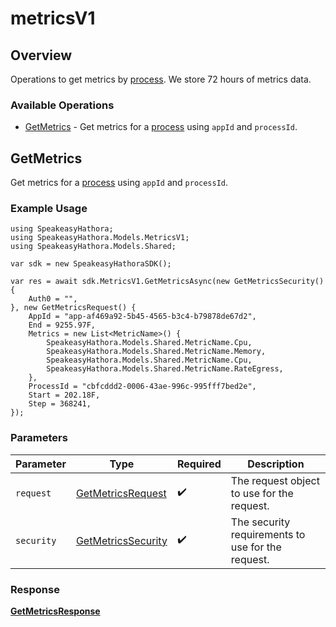 # metricsV1

## Overview

Operations to get metrics by [process](https://hathora.dev/docs/concepts/hathora-entities#process). We store 72 hours of metrics data.

### Available Operations

* [GetMetrics](#getmetrics) - Get metrics for a [process](https://hathora.dev/docs/concepts/hathora-entities#process) using `appId` and `processId`.

## GetMetrics

Get metrics for a [process](https://hathora.dev/docs/concepts/hathora-entities#process) using `appId` and `processId`.

### Example Usage

```unity
using SpeakeasyHathora;
using SpeakeasyHathora.Models.MetricsV1;
using SpeakeasyHathora.Models.Shared;

var sdk = new SpeakeasyHathoraSDK();

var res = await sdk.MetricsV1.GetMetricsAsync(new GetMetricsSecurity() {
    Auth0 = "",
}, new GetMetricsRequest() {
    AppId = "app-af469a92-5b45-4565-b3c4-b79878de67d2",
    End = 9255.97F,
    Metrics = new List<MetricName>() {
        SpeakeasyHathora.Models.Shared.MetricName.Cpu,
        SpeakeasyHathora.Models.Shared.MetricName.Memory,
        SpeakeasyHathora.Models.Shared.MetricName.Cpu,
        SpeakeasyHathora.Models.Shared.MetricName.RateEgress,
    },
    ProcessId = "cbfcddd2-0006-43ae-996c-995fff7bed2e",
    Start = 202.18F,
    Step = 368241,
});
```

### Parameters

| Parameter                                                          | Type                                                               | Required                                                           | Description                                                        |
| ------------------------------------------------------------------ | ------------------------------------------------------------------ | ------------------------------------------------------------------ | ------------------------------------------------------------------ |
| `request`                                                          | [GetMetricsRequest](../../Models/MetricsV1/GetMetricsRequest.md)   | :heavy_check_mark:                                                 | The request object to use for the request.                         |
| `security`                                                         | [GetMetricsSecurity](../../Models/MetricsV1/GetMetricsSecurity.md) | :heavy_check_mark:                                                 | The security requirements to use for the request.                  |


### Response

**[GetMetricsResponse](../../Models/MetricsV1/GetMetricsResponse.md)**

